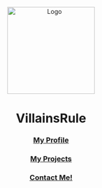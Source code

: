 <div id="top"></div>
<br />
<div align="center">
    <img src="https://avatars.githubusercontent.com/u/101288516?v=4" alt="Logo" width="200" height="200">
  <h1 align="center">VillainsRule</h1>

  <p align="center">
      <h3 align="center"><a href="https://VillainsRule4000.github.io">My Profile</a></h3>
      <h3 align="center"><a href="https://villainsrule4000.github.io/#:~:text=My%20Projects">My Projects</a></h3>
      <h3 align="center"><a href="https://github.com/orgs/TheVillainCoders/discussions">Contact Me!</a></h3>
  </p>
</div>
